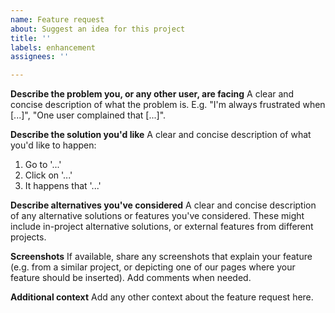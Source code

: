 ```yaml
---
name: Feature request
about: Suggest an idea for this project
title: ''
labels: enhancement
assignees: ''

---
```


**Describe the problem you, or any other user, are facing**
A clear and concise description of what the problem is.
E.g. "I'm always frustrated when [...]", "One user complained that [...]".

**Describe the solution you'd like**
A clear and concise description of what you'd like to happen:
1. Go to '...'
2. Click on '...'
3. It happens that '...'

**Describe alternatives you've considered**
A clear and concise description of any alternative solutions or features you've considered.
These might include in-project alternative solutions, or external features from different projects.

**Screenshots**
If available, share any screenshots that explain your feature (e.g. from a similar project, or depicting one of our pages where your feature should be inserted). Add comments when needed.

**Additional context**
Add any other context about the feature request here.
